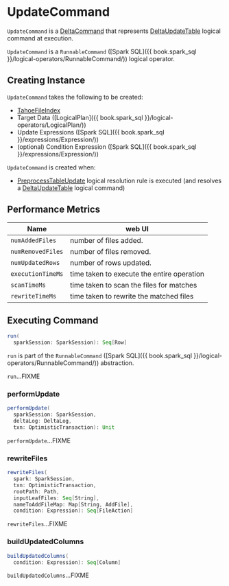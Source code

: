 # UpdateCommand

`UpdateCommand` is a [DeltaCommand](../DeltaCommand.md) that represents [DeltaUpdateTable](DeltaUpdateTable.md) logical command at execution.

`UpdateCommand` is a `RunnableCommand` ([Spark SQL]({{ book.spark_sql }}/logical-operators/RunnableCommand/)) logical operator.

## Creating Instance

`UpdateCommand` takes the following to be created:

* <span id="tahoeFileIndex"> [TahoeFileIndex](../../TahoeFileIndex.md)
* <span id="target"> Target Data ([LogicalPlan]({{ book.spark_sql }}/logical-operators/LogicalPlan/))
* <span id="updateExpressions"> Update Expressions ([Spark SQL]({{ book.spark_sql }}/expressions/Expression/))
* <span id="condition"> (optional) Condition Expression ([Spark SQL]({{ book.spark_sql }}/expressions/Expression/))

`UpdateCommand` is created when:

* [PreprocessTableUpdate](../../PreprocessTableUpdate.md) logical resolution rule is executed (and resolves a [DeltaUpdateTable](DeltaUpdateTable.md) logical command)

## Performance Metrics

Name              | web UI
------------------|-------------------------------------------
`numAddedFiles`   | number of files added.
`numRemovedFiles` | number of files removed.
`numUpdatedRows`  | number of rows updated.
`executionTimeMs` | time taken to execute the entire operation
`scanTimeMs`      | time taken to scan the files for matches
`rewriteTimeMs`   | time taken to rewrite the matched files

## <span id="run"> Executing Command

```scala
run(
  sparkSession: SparkSession): Seq[Row]
```

`run` is part of the `RunnableCommand` ([Spark SQL]({{ book.spark_sql }}/logical-operators/RunnableCommand/)) abstraction.

`run`...FIXME

### <span id="performUpdate"> performUpdate

```scala
performUpdate(
  sparkSession: SparkSession,
  deltaLog: DeltaLog,
  txn: OptimisticTransaction): Unit
```

`performUpdate`...FIXME

### <span id="rewriteFiles"> rewriteFiles

```scala
rewriteFiles(
  spark: SparkSession,
  txn: OptimisticTransaction,
  rootPath: Path,
  inputLeafFiles: Seq[String],
  nameToAddFileMap: Map[String, AddFile],
  condition: Expression): Seq[FileAction]
```

`rewriteFiles`...FIXME

### <span id="buildUpdatedColumns"> buildUpdatedColumns

```scala
buildUpdatedColumns(
  condition: Expression): Seq[Column]
```

`buildUpdatedColumns`...FIXME
